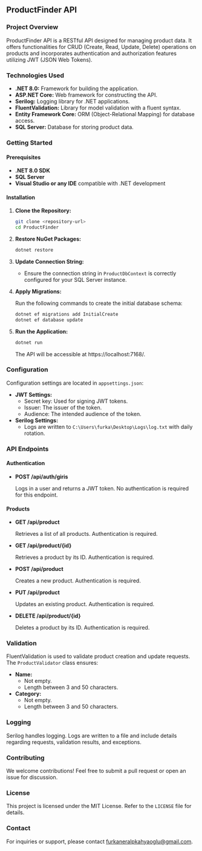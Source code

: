 ## ProductFinder API

### Project Overview

ProductFinder API is a RESTful API designed for managing product data. It offers functionalities for CRUD (Create, Read, Update, Delete) operations on products and incorporates authentication and authorization features utilizing JWT (JSON Web Tokens).

### Technologies Used

* **.NET 8.0:** Framework for building the application.
* **ASP.NET Core:** Web framework for constructing the API.
* **Serilog:** Logging library for .NET applications.
* **FluentValidation:** Library for model validation with a fluent syntax.
* **Entity Framework Core:** ORM (Object-Relational Mapping) for database access.
* **SQL Server:** Database for storing product data.

### Getting Started

#### Prerequisites

* **.NET 8.0 SDK**
* **SQL Server**
* **Visual Studio or any IDE** compatible with .NET development

#### Installation

1. **Clone the Repository:**

   ```bash
   git clone <repository-url>
   cd ProductFinder
   ```

2. **Restore NuGet Packages:**

   ```bash
   dotnet restore
   ```

3. **Update Connection String:**

   - Ensure the connection string in `ProductDbContext` is correctly configured for your SQL Server instance.

4. **Apply Migrations:**

   Run the following commands to create the initial database schema:

   ```bash
   dotnet ef migrations add InitialCreate
   dotnet ef database update
   ```

5. **Run the Application:**

   ```bash
   dotnet run
   ```

   The API will be accessible at https://localhost:7168/.

### Configuration

Configuration settings are located in `appsettings.json`:

* **JWT Settings:**
    * Secret key: Used for signing JWT tokens.
    * Issuer: The issuer of the token.
    * Audience: The intended audience of the token.
* **Serilog Settings:**
    * Logs are written to `C:\Users\furka\Desktop\Logs\log.txt` with daily rotation.

### API Endpoints

#### Authentication

* **POST /api/auth/giris**

    Logs in a user and returns a JWT token. No authentication is required for this endpoint.

#### Products

* **GET /api/product**

    Retrieves a list of all products. Authentication is required.

* **GET /api/product/{id}**

    Retrieves a product by its ID. Authentication is required.

* **POST /api/product**

    Creates a new product. Authentication is required.

* **PUT /api/product**

    Updates an existing product. Authentication is required.

* **DELETE /api/product/{id}**

    Deletes a product by its ID. Authentication is required.

### Validation

FluentValidation is used to validate product creation and update requests. The `ProductValidator` class ensures:

* **Name:**
    * Not empty.
    * Length between 3 and 50 characters.
* **Category:**
    * Not empty.
    * Length between 3 and 50 characters.

### Logging

Serilog handles logging. Logs are written to a file and include details regarding requests, validation results, and exceptions.

### Contributing

We welcome contributions! Feel free to submit a pull request or open an issue for discussion.

### License

This project is licensed under the MIT License. Refer to the `LICENSE` file for details.

### Contact

For inquiries or support, please contact furkaneralpkahyaoglu@gmail.com.
